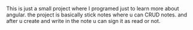 This is just a small project where I programed just to learn more about angular.
the project is basically stick notes where u can CRUD notes. and after u create and write in the note u can sign it as read or not.
